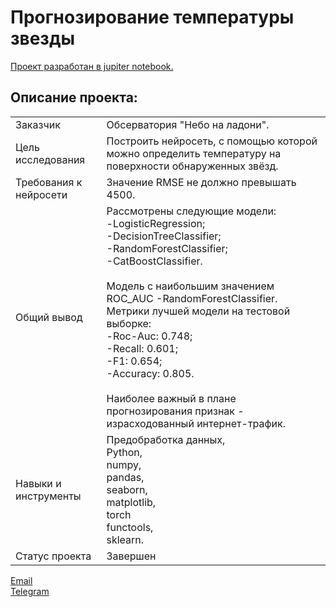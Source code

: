 # Прогнозирование температуры звезды

[Проект разработан в jupiter notebook.](https://github.com/data-analyst-mr/data_science_projects/blob/main/stars/stars_temperature.ipynb)<br/>

## Описание проекта:
|   |  |
|---------------|-------------------|
|Заказчик| Обсерватория "Небо на ладони".|
|Цель исследования| Построить нейросеть, с помощью которой можно определить температуру на поверхности обнаруженных звёзд.|
|Требования к нейросети| Значение RMSE не должно превышать 4500.|
|Общий вывод|Рассмотрены следующие модели:<br/>-LogisticRegression;<br/>-DecisionTreeClassifier;<br/>-RandomForestClassifier;<br/>-CatBoostClassifier.<br/><br/>Модель с наибольшим значением ROC_AUC -RandomForestClassifier.<br/>Метрики лучшей модели на тестовой выборке:<br/>-Roc-Auc: 0.748;<br/>-Recall: 0.601;<br/>-F1: 0.654;<br/>-Accuracy: 0.805.<br/><br/>Наиболее важный в плане прогнозирования признак - израсходованный интернет-трафик.|
|Навыки и инструменты|Предобработка данных,<br/>Python,<br/>numpy,<br/>pandas,<br/>seaborn,<br/>matplotlib,<br/>torch<br/>functools,<br/>sklearn.|
|Статус проекта| Завершен|


[Email](mailto:mikhail-shestakov-2022@bk.ru)<br/>
[Telegram](https://t.me/mshestakov1)
